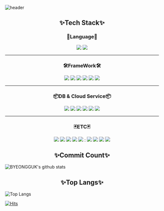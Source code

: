 ![header](https://capsule-render.vercel.app/api?type=wave&color=auto&height=300&section=header&text=BYEONGGUK%20YU&fontSize=90)

<h2 align="center">✨Tech Stack✨</h2>
<h3 align="center">🤔Language🤔</h3>
<p align="center">
  <img src="https://img.shields.io/badge/TypeScript-3178C6?style=flat-square&logo=TypeScript&logoColor=white" />
  <img src="https://img.shields.io/badge/Python-E34F26?&style=flat-squar&logo=Python&logoColor=white"/>
</p>
  <hr/>
<h3 align="center">🛠FrameWork🛠</h3>

<p align="center">
  <img src="https://img.shields.io/badge/Node.js-339933?style=flat-square&logo=Node.js&logoColor=white" />
  <img src="https://img.shields.io/badge/Serverless-FD5750?style=flat-square&logo=Serverless&logoColor=white" />
  <img src="https://img.shields.io/badge/Express-FD5750?style=flat-square&logoColor=white" />
  <img src="https://img.shields.io/badge/Nest.js-FD5750?style=flat-square&logo=Nest.js&logoColor=red" />
  <img src="https://img.shields.io/badge/React-61DAFB?style=flat-square&logo=React&logoColor=white" />
  <img src="https://img.shields.io/badge/Django-61DAFB?style=flat-square&logo=Django&logoColor=white" />
 </p>
 <hr/>
<h3 align="center">📦DB & Cloud Service📦</h3> 
<p align="center">
  <img src="https://img.shields.io/badge/MySQL-4479A1?style=flat-square&logo=MySQL&logoColor=white" />
  <img src="https://img.shields.io/badge/MongoDB-47A248?style=flat-square&logo=MongoDB&logoColor=white" />
  <img src="https://img.shields.io/badge/DynamoDB-47A248?style=flat-square&logoColor=white" />
  <img src="https://img.shields.io/badge/Amazon-AWS-232F3E?style=flat-square&logo=Amazon-aws&logoColor=white" />
  <img src="https://img.shields.io/badge/Lambda-47A248?style=flat-square&logoColor=white" />
  <img src="https://img.shields.io/badge/opensearch-47A248?style=flat-square&logoColor=white" />
</p>
 <hr/>
<h3 align="center">🃏ETC🃏</h3> 
<p align="center">
  <img src="https://img.shields.io/badge/GitHub-181717?style=flat-square&logo=GitHub&logoColor=white" />
  <img src="https://img.shields.io/badge/Notion-000000?style=flat-square&logo=Notion&logoColor=white" />
  <img src="https://img.shields.io/badge/Slack-4A154B?style=flat-square&logo=Slack&logoColor=white" />
  <img src="https://img.shields.io/badge/Postman-FF6C37?style=flat-square&logo=Postman&logoColor=white" />
  <img src="https://img.shields.io/badge/Amazon-AWS-232F3E?style=flat-square&logo=Amazon-aws&logoColor=white" /> : 
  <img src="https://img.shields.io/badge/EC2-47A248?style=flat-square&logoColor=white" />
  <img src="https://img.shields.io/badge/RDS-47A248?style=flat-square&logoColor=white" />
  <img src="https://img.shields.io/badge/S3-47A248?style=flat-square&logoColor=white" />
  <img src="https://img.shields.io/badge/Swagger-85EA2D.svg?style=flat-square&logoColor=#85EA2D" />
  </p>
  
<h2 align="center">✨Commit Count✨</h2>

![BYEONGGUK's github stats](https://github-readme-stats.vercel.app/api?username=godkor200&show_icons=true)

<h2 align="center">✨Top Langs✨</h2>

![Top Langs](https://github-readme-stats.vercel.app/api/top-langs/?username=godkor200&layout=compact)


[![Hits](https://hits.seeyoufarm.com/api/count/incr/badge.svg?url=https%3A%2F%2Fgithub.com%2Fgodkor200&count_bg=%2379C83D&title_bg=%23555555&icon=&icon_color=%23E7E7E7&title=hits&edge_flat=false)](https://hits.seeyoufarm.com)
<!--
**godkor200/godkor200** is a ✨ _special_ ✨ repository because its `README.md` (this file) appears on your GitHub profile.

Here are some ideas to get you started:

- 🔭 I’m currently working on ...
- 🌱 I’m currently learning ...
- 👯 I’m looking to collaborate on ...
- 🤔 I’m looking for help with ...
- 💬 Ask me about ...
- 📫 How to reach me: ...
- 😄 Pronouns: ...
- ⚡ Fun fact: ...
-->
